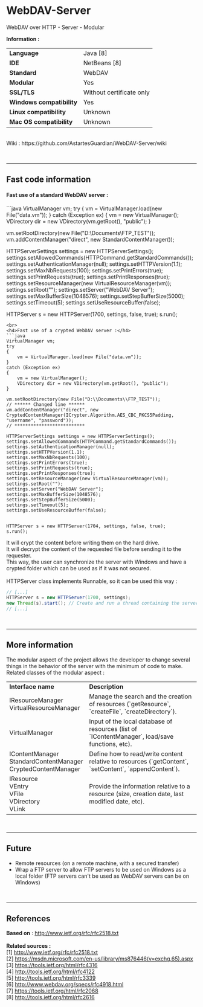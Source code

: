 # WebDAV-Server
WebDAV over HTTP - Server - Modular

<b>Information :</b>
<table>
  <tr>
    <td><b>Language</b></td>
    <td>Java [8]</td>
  </tr>
  <tr>
    <td><b>IDE</b></td>
    <td>NetBeans [8]</td>
  </tr>
  <tr>
    <td><b>Standard</b></td>
    <td>WebDAV</td>
  </tr>
  <tr>
    <td><b>Modular</b></td>
    <td>Yes</td>
  </tr>
  <tr>
    <td><b>SSL/TLS</b></td>
    <td>Without certificate only</td>
  </tr>
  <tr>
    <td><b>Windows compatibility</b></td>
    <td>Yes</td>
  </tr>
  <tr>
    <td><b>Linux compatibility</b></td>
    <td>Unknown</td>
  </tr>
  <tr>
    <td><b>Mac OS compatibility</b></td>
    <td>Unknown</td>
  </tr>
</table>
<br>
Wiki : https://github.com/AstartesGuardian/WebDAV-Server/wiki

<br><hr><h2><b>Fast code information</b></h2>

<h4>Fast use of a standard WebDAV server :</h4>
```java
VirtualManager vm;
try
{
	vm = VirtualManager.load(new File("data.vm"));
}
catch (Exception ex)
{
	vm = new VirtualManager();
	VDirectory dir = new VDirectory(vm.getRoot(), "public");
}

vm.setRootDirectory(new File("D:\\Documents\\FTP_TEST"));
vm.addContentManager("direct", new StandardContentManager());

HTTPServerSettings settings = new HTTPServerSettings();
settings.setAllowedCommands(HTTPCommand.getStandardCommands());
settings.setAuthenticationManager(null);
settings.setHTTPVersion(1.1);
settings.setMaxNbRequests(100);
settings.setPrintErrors(true);
settings.setPrintRequests(true);
settings.setPrintResponses(true);
settings.setResourceManager(new VirtualResourceManager(vm));
settings.setRoot("");
settings.setServer("WebDAV Server");
settings.setMaxBufferSize(1048576);
settings.setStepBufferSize(5000);
settings.setTimeout(5);
settings.setUseResourceBuffer(false);


HTTPServer s = new HTTPServer(1700, settings, false, true);
s.run();
```
<br>
<h4>Fast use of a crypted WebDAV server :</h4>
```java
VirtualManager vm;
try
{
    vm = VirtualManager.load(new File("data.vm"));
}
catch (Exception ex)
{
    vm = new VirtualManager();
    VDirectory dir = new VDirectory(vm.getRoot(), "public");
}

vm.setRootDirectory(new File("D:\\Documents\\FTP_TEST"));
// ****** Changed line ******
vm.addContentManager("direct", new CryptedContentManager(ICrypter.Algorithm.AES_CBC_PKCS5Padding, "username", "password"));
// **************************

HTTPServerSettings settings = new HTTPServerSettings();
settings.setAllowedCommands(HTTPCommand.getStandardCommands());
settings.setAuthenticationManager(null);
settings.setHTTPVersion(1.1);
settings.setMaxNbRequests(100);
settings.setPrintErrors(true);
settings.setPrintRequests(true);
settings.setPrintResponses(true);
settings.setResourceManager(new VirtualResourceManager(vm));
settings.setRoot("");
settings.setServer("WebDAV Server");
settings.setMaxBufferSize(1048576);
settings.setStepBufferSize(5000);
settings.setTimeout(5);
settings.setUseResourceBuffer(false);


HTTPServer s = new HTTPServer(1704, settings, false, true);
s.run();
```
It will crypt the content before writing them on the hard drive.<br>
It will decrypt the content of the requested file before sending it to the requester.<br>
This way, the user can synchronize the server with Windows and have a crypted folder which can be used as if it was not secured.<br>
<br>
HTTPServer class implements Runnable, so it can be used this way :
```java
// [...]
HTTPServer s = new HTTPServer(1700, settings);
new Thread(s).start(); // Create and run a thread containing the server
// [...]
```

<br><hr><h2><b>More information</b></h2>

The modular aspect of the project allows the developer to change several things in the behavior of the server with the minimum of code to make.<br>
Related classes of the modular aspect :<br>
<table>
  <tr>
    <td><b>Interface name</b></td>
    <td><b>Description</b></td>
  </tr>
  <tr>
    <td>IResourceManager <br> VirtualResourceManager</td>
    <td>Manage the search and the creation of resources (`getResource`, `createFile`, `createDirectory`).</td>
  </tr>
  <tr>
    <td>VirtualManager</td>
    <td>Input of the local database of resources (list of `IContentManager`, load/save functions, etc).</td>
  </tr>
  <tr>
    <td>IContentManager <br> StandardContentManager <br> CryptedContentManager</td>
    <td>Define how to read/write content relative to resources (`getContent`, `setContent`, `appendContent`).</td>
  </tr>
  <tr>
    <td>IResource <br> VEntry <br> VFile <br> VDirectory <br> VLink</td>
    <td>Provide the information relative to a resource (size, creation date, last modified date, etc).</td>
  </tr>
</table>

<br><hr><h2><b>Future</b></h2>

* Remote resources (on a remote machine, with a secured transfer)
* Wrap a FTP server to allow FTP servers to be used on Windows as a local folder (FTP servers can't be used as WebDAV servers can be on Windows)

<br><hr><h2><b>References</b></h2>

<b>Based on</b> : http://www.ietf.org/rfc/rfc2518.txt
<br><br>
<b>Related sources : </b><br>
[1] http://www.ietf.org/rfc/rfc2518.txt<br>
[2] https://msdn.microsoft.com/en-us/library/ms876446(v=exchg.65).aspx<br>
[3] https://tools.ietf.org/html/rfc4316<br>
[4] http://tools.ietf.org/html/rfc4122<br>
[5] http://tools.ietf.org/html/rfc3339<br>
[6] http://www.webdav.org/specs/rfc4918.html<br>
[7] https://tools.ietf.org/html/rfc2068<br>
[8] http://tools.ietf.org/html/rfc2616<br>
